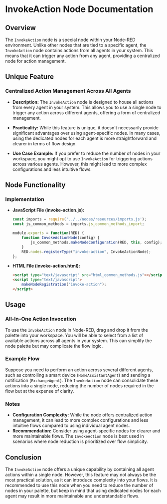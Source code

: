 # InvokeAction Node Documentation

## Overview

The `InvokeAction` node is a special node within your Node-RED environment. Unlike other nodes that are tied to a specific agent, the `InvokeAction` node contains actions from all agents in your system. This means that it can trigger any action from any agent, providing a centralized node for action management.

## Unique Feature

### Centralized Action Management Across All Agents

- **Description:** The `InvokeAction` node is designed to house all actions from every agent in your system. This allows you to use a single node to trigger any action across different agents, offering a form of centralized management.
  
- **Practicality:** While this feature is unique, it doesn't necessarily provide significant advantages over using agent-specific nodes. In many cases, using the dedicated nodes for each agent is more straightforward and clearer in terms of flow design.

- **Use Case Example:** If you prefer to reduce the number of nodes in your workspace, you might opt to use `InvokeAction` for triggering actions across various agents. However, this might lead to more complex configurations and less intuitive flows.

## Node Functionality

### Implementation

- **JavaScript File (invoke-action.js):**

    ```javascript
    const imports = require('../../nodes/resources/imports.js');
    const js_common_methods = imports.js_common_methods_import;

    module.exports = function(RED) {
        function InvokeActionNode(config) {
            js_common_methods.makeNodeConfiguration(RED, this, config);
        }
        RED.nodes.registerType("invoke-action", InvokeActionNode);
    };
    ```

- **HTML File (invoke-action.html):**

    ```html
    <script type="text/javascript" src="html_common_methods.js"></script>
    <script type="text/javascript">
        makeNodeRegistration("invoke-action");
    </script>
    ```

## Usage

### All-In-One Action Invocation

To use the `InvokeAction` node in Node-RED, drag and drop it from the palette into your workspace. You will be able to select from a list of available actions across all agents in your system. This can simplify the node palette but may complicate the flow logic.

### Example Flow

Suppose you need to perform an action across several different agents, such as controlling a smart device (`HomeAssistantAgent`) and sending a notification (`ExchangeAgent`). The `InvokeAction` node can consolidate these actions into a single node, reducing the number of nodes required in the flow but at the expense of clarity.

### Notes

- **Configuration Complexity:** While the node offers centralized action management, it can lead to more complex configurations and less intuitive flows compared to using individual agent nodes.
- **Recommendation:** Consider using agent-specific nodes for clearer and more maintainable flows. The `InvokeAction` node is best used in scenarios where node reduction is prioritized over flow simplicity.

## Conclusion

The `InvokeAction` node offers a unique capability by containing all agent actions within a single node. However, this feature may not always be the most practical solution, as it can introduce complexity into your flows. It is recommended to use this node when you need to reduce the number of nodes in your palette, but keep in mind that using dedicated nodes for each agent may result in more maintainable and understandable flows.
